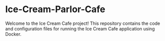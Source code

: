 # Ice-Cream-Parlor-Cafe
Welcome to the Ice Cream Cafe project! This repository contains the code and configuration files for running the Ice Cream Cafe application using Docker.
